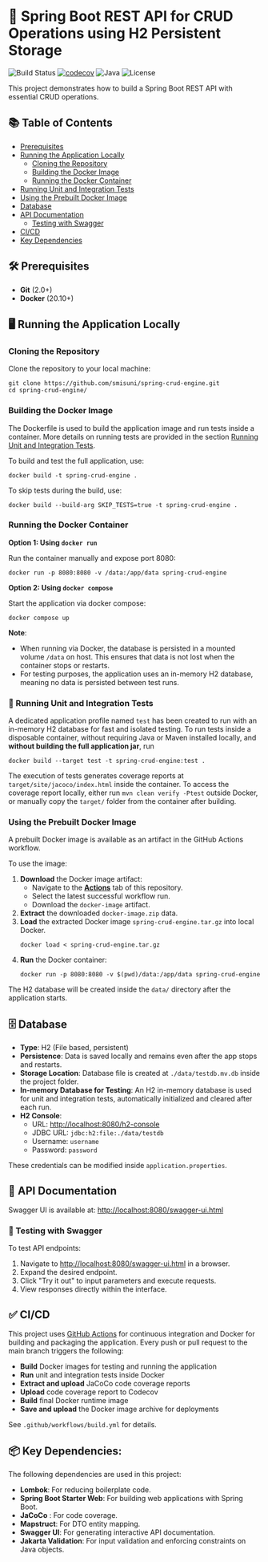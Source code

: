 # 🚀 Spring Boot REST API for CRUD Operations using H2 Persistent Storage

![Build Status](https://github.com/smisuni/spring-crud-engine/actions/workflows/build.yml/badge.svg)
[![codecov](https://codecov.io/gh/smisuni/spring-crud-engine/branch/main/graph/badge.svg)](https://codecov.io/gh/smisuni/spring-crud-engine)
![Java](https://img.shields.io/badge/Java-17%2B-blue.svg)
![License](https://img.shields.io/github/license/smisuni/spring-crud-engine.svg)

This project demonstrates how to build a Spring Boot REST API with essential CRUD operations.

## 📚 Table of Contents
- [Prerequisites](#-prerequisites)
- [Running the Application Locally](#-running-the-application-locally)
  - [Cloning the Repository](#cloning-the-repository)
  - [Building the Docker Image](#building-the-docker-image)
  - [Running the Docker Container](#running-the-docker-container)
- [Running Unit and Integration Tests](#-running-unit-and-integration-tests)
- [Using the Prebuilt Docker Image](#using-the-prebuilt-docker-image)
- [Database](#-database)
- [API Documentation](#-api-documentation)
  - [Testing with Swagger](#-testing-with-swagger)
- [CI/CD](#-cicd)
- [Key Dependencies](#-key-dependencies)

## 🛠️ Prerequisites
- **Git** (2.0+)
- **Docker** (20.10+)

## 🖥️ Running the Application Locally

### Cloning the Repository
Clone the repository to your local machine:
```shell
git clone https://github.com/smisuni/spring-crud-engine.git
cd spring-crud-engine/
```

### Building the Docker Image
The Dockerfile is used to build the application image and run tests inside a container.
More details on running tests are provided in the section [Running Unit and Integration Tests](#-running-unit-and-integration-tests).

To build and test the full application, use:
```shell
docker build -t spring-crud-engine .
```
To skip tests during the build, use:
```shell
docker build --build-arg SKIP_TESTS=true -t spring-crud-engine .
```

### Running the Docker Container
**Option 1: Using `docker run`**

Run the container manually and expose port 8080:
```shell
docker run -p 8080:8080 -v /data:/app/data spring-crud-engine
```
**Option 2: Using `docker compose`**

Start the application via docker compose:
```shell
docker compose up
```
**Note**: 
- When running via Docker, the database is persisted in a mounted volume `/data` on host. This ensures that data is not lost when the container stops or restarts.
- For testing purposes, the application uses an in-memory H2 database, meaning no data is persisted between test runs.

### 🧪 Running Unit and Integration Tests
A dedicated application profile named `test` has been created to run with an in-memory H2 database for fast and isolated testing.
To run tests inside a disposable container, without requiring Java or Maven installed locally, and **without building the full application jar**, run

```shell
docker build --target test -t spring-crud-engine:test .
```
The execution of tests generates coverage reports at `target/site/jacoco/index.html` inside the container.
To access the coverage report locally, either run `mvn clean verify -Ptest` outside Docker, or manually copy the `target/` folder from the container after building.

### Using the Prebuilt Docker Image
A prebuilt Docker image is available as an artifact in the GitHub Actions workflow.

To use the image:

1. **Download** the Docker image artifact:
   - Navigate to the **[Actions](https://github.com/smisuni/spring-crud-engine/actions)** tab of this repository.
   - Select the latest successful workflow run.
   - Download the `docker-image` artifact.
2. **Extract** the downloaded `docker-image.zip` data.
3. **Load** the extracted Docker image `spring-crud-engine.tar.gz` into local Docker.
    ```shell
    docker load < spring-crud-engine.tar.gz
    ```
4. **Run** the Docker container:
    ```shell
    docker run -p 8080:8080 -v $(pwd)/data:/app/data spring-crud-engine
    ```
The H2 database will be created inside the `data/` directory after the application starts.

## 🗄️ Database

- **Type**: H2 (File based, persistent)
- **Persistence**: Data is saved locally and remains even after the app stops and restarts.
- **Storage Location**: Database file is created at `./data/testdb.mv.db` inside the project folder.
- **In-memory Database for Testing**: An H2 in-memory database is used for unit and integration tests, automatically initialized and cleared after each run.
- **H2 Console**:
    - URL: [http://localhost:8080/h2-console](http://localhost:8080/h2-console)
    - JDBC URL: `jdbc:h2:file:./data/testdb`
    - Username: `username`
    - Password: `password`

These credentials can be modified inside `application.properties`.

## 📘 API Documentation

Swagger UI is available at: [http://localhost:8080/swagger-ui.html](http://localhost:8080/swagger-ui.html)

### 🧪 Testing with Swagger

To test API endpoints:

1. Navigate to [http://localhost:8080/swagger-ui.html](http://localhost:8080/swagger-ui.html) in a browser.
2. Expand the desired endpoint.
3. Click "Try it out" to input parameters and execute requests.
4. View responses directly within the interface.

## ✅ CI/CD

This project uses [GitHub Actions](https://github.com/features/actions) for continuous integration and Docker for building and packaging the application. Every push or pull request to the main branch triggers the following:

- **Build** Docker images for testing and running the application
- **Run** unit and integration tests inside Docker
- **Extract and upload** JaCoCo code coverage reports
- **Upload** code coverage report to Codecov
- **Build** final Docker runtime image
- **Save and upload** the Docker image archive for deployments

See `.github/workflows/build.yml` for details.

## 📦 Key Dependencies:
The following dependencies are used in this project:
- **Lombok**: For reducing boilerplate code.
- **Spring Boot Starter Web**: For building web applications with Spring Boot.
- **JaCoCo** : For code coverage.
- **Mapstruct**: For DTO entity mapping.
- **Swagger UI**: For generating interactive API documentation.
- **Jakarta Validation**: For input validation and enforcing constraints on Java objects.
